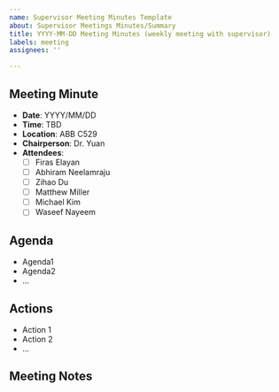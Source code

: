 ```yaml
---
name: Supervisor Meeting Minutes Template
about: Supervisor Meetings Minutes/Summary
title: YYYY-MM-DD Meeting Minutes (weekly meeting with supervisor)
labels: meeting
assignees: ''

---
```


## Meeting Minute
- **Date**: YYYY/MM/DD
- **Time**: TBD
-  **Location**: ABB C529
-  **Chairperson**: Dr. Yuan
- **Attendees**: 
	- [ ] Firas Elayan
	- [ ] Abhiram Neelamraju
	- [ ] Zihao Du
	- [ ] Matthew Miller
	- [ ] Michael Kim
	- [ ] Waseef Nayeem

## Agenda
- Agenda1
- Agenda2
- ...

## Actions
- Action 1
- Action 2
- ...

## Meeting Notes